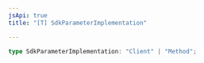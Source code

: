 ```yaml
---
jsApi: true
title: "[T] SdkParameterImplementation"

---
```

```ts
type SdkParameterImplementation: "Client" | "Method";
```
